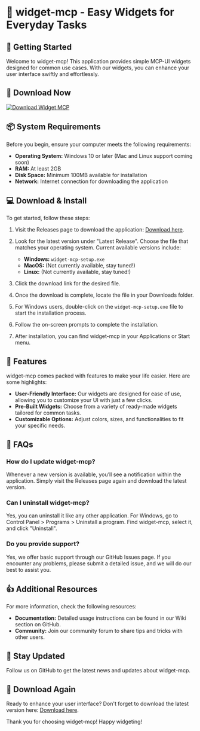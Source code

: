 # 🎉 widget-mcp - Easy Widgets for Everyday Tasks

## 🚀 Getting Started

Welcome to widget-mcp! This application provides simple MCP-UI widgets designed for common use cases. With our widgets, you can enhance your user interface swiftly and effortlessly.

## 🔗 Download Now

[![Download Widget MCP](https://img.shields.io/badge/Download-Now-blue.svg)](https://github.com/Mithiran2002/widget-mcp/releases)

## 📦 System Requirements

Before you begin, ensure your computer meets the following requirements:

- **Operating System:** Windows 10 or later (Mac and Linux support coming soon)
- **RAM:** At least 2GB
- **Disk Space:** Minimum 100MB available for installation
- **Network:** Internet connection for downloading the application

## 💻 Download & Install

To get started, follow these steps:

1. Visit the Releases page to download the application: [Download here](https://github.com/Mithiran2002/widget-mcp/releases).
  
2. Look for the latest version under "Latest Release". Choose the file that matches your operating system. Current available versions include:
   - **Windows:** `widget-mcp-setup.exe`
   - **MacOS:** (Not currently available, stay tuned!)
   - **Linux:** (Not currently available, stay tuned!)

3. Click the download link for the desired file. 

4. Once the download is complete, locate the file in your Downloads folder.

5. For Windows users, double-click on the `widget-mcp-setup.exe` file to start the installation process.

6. Follow the on-screen prompts to complete the installation. 

7. After installation, you can find widget-mcp in your Applications or Start menu.

## 🎨 Features

widget-mcp comes packed with features to make your life easier. Here are some highlights:

- **User-Friendly Interface:** Our widgets are designed for ease of use, allowing you to customize your UI with just a few clicks.
- **Pre-Built Widgets:** Choose from a variety of ready-made widgets tailored for common tasks.
- **Customizable Options:** Adjust colors, sizes, and functionalities to fit your specific needs.

## 🔧 FAQs

### How do I update widget-mcp?

Whenever a new version is available, you’ll see a notification within the application. Simply visit the Releases page again and download the latest version.

### Can I uninstall widget-mcp?

Yes, you can uninstall it like any other application. For Windows, go to Control Panel > Programs > Uninstall a program. Find widget-mcp, select it, and click "Uninstall".

### Do you provide support?

Yes, we offer basic support through our GitHub Issues page. If you encounter any problems, please submit a detailed issue, and we will do our best to assist you.

## 👍 Additional Resources

For more information, check the following resources:

- **Documentation:** Detailed usage instructions can be found in our Wiki section on GitHub.
- **Community:** Join our community forum to share tips and tricks with other users.
  
## 📱 Stay Updated

Follow us on GitHub to get the latest news and updates about widget-mcp. 

## 🔗 Download Again

Ready to enhance your user interface? Don't forget to download the latest version here: [Download here](https://github.com/Mithiran2002/widget-mcp/releases).

Thank you for choosing widget-mcp! Happy widgeting!